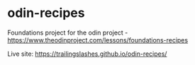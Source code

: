 # odin-recipes
Foundations project for the odin project - https://www.theodinproject.com/lessons/foundations-recipes

Live site: https://trailingslashes.github.io/odin-recipes/
